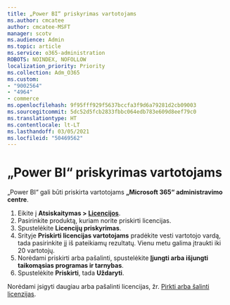 ```yaml
---
title: „Power BI“ priskyrimas vartotojams
ms.author: cmcatee
author: cmcatee-MSFT
manager: scotv
ms.audience: Admin
ms.topic: article
ms.service: o365-administration
ROBOTS: NOINDEX, NOFOLLOW
localization_priority: Priority
ms.collection: Adm_O365
ms.custom:
- "9002564"
- "4964"
- commerce
ms.openlocfilehash: 9f95fff929f5637bccfa3f9d6a79281d2cb09003
ms.sourcegitcommit: 5dc52d5fcb2833fbbc064edb783e609d8eef79c0
ms.translationtype: HT
ms.contentlocale: lt-LT
ms.lasthandoff: 03/05/2021
ms.locfileid: "50469562"
---
```

# <a name="assign-power-bi-to-users"></a>„Power BI“ priskyrimas vartotojams

„Power BI“ gali būti priskirta vartotojams **„Microsoft 365“ administravimo centre**.  

1. Eikite į **Atsiskaitymas > [Licencijos](https://go.microsoft.com/fwlink/p/?linkid=842264)**.
2. Pasirinkite produktą, kuriam norite priskirti licencijas.
3. Spustelėkite **Licencijų priskyrimas**.
4. Srityje **Priskirti licencijas vartotojams** pradėkite vesti vartotojo vardą, tada pasirinkite jį iš pateikiamų rezultatų. Vienu metu galima įtraukti iki 20 vartotojų.
5. Norėdami priskirti arba pašalinti, spustelėkite **Įjungti arba išjungti taikomąsias programas ir tarnybas**.
6. Spustelėkite **Priskirti**, tada **Uždaryti**.

Norėdami įsigyti daugiau arba pašalinti licencijas, žr. [Pirkti arba šalinti licenzijas](https://docs.microsoft.com/microsoft-365/commerce/licenses/buy-licenses#buy-or-remove-licenses-for-your-business-subscription).